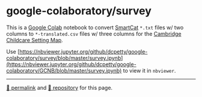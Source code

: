 # google-colaboratory/survey

This is a [Google Colab](https://colab.research.google.com/) notebook to convert [SmartCat](https://smartcat.com/) `*.txt` files w/ two columns to `*-translated.csv` files w/ three columns for the [Cambridge Childcare Setting Map](https://dcpetty.dev/cambridge-childcare-settings-map/).

Use [https://nbviewer.jupyter.org/github/dcpetty/google-colaboratory/survey/blob/master/survey.ipynb](https://nbviewer.jupyter.org/github/dcpetty/google-colaboratory/GCNB/blob/master/survey.ipynb) to view it in `nbviewer`.

<hr>

[&#128279; permalink](https://dcpetty.github.io/google-colaboratory/survey/) and [&#128297; repository](https://github.com/dcpetty/google-colaboratory/survey/) for this page.
